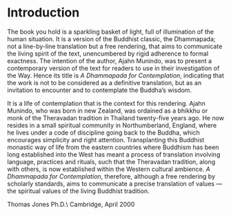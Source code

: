 Introduction
============

The book you hold is a sparkling basket of light, full of illumination
of the human situation. It is a version of the Buddhist classic, the
Dhammapada; not a line-by-line translation but a free rendering, that
aims to communicate the living spirit of the text, unencumbered by rigid
adherence to formal exactness. The intention of the author, Ajahn
Munindo, was to present a contemporary version of the text for readers
to use in their investigation of the Way. Hence its title is *A
Dhammapada for Contemplation*, indicating that the work is not to be
considered as a definitive translation, but as an invitation to
encounter and to contemplate the Buddha’s wisdom.

It is a life of contemplation that is the context for this rendering.
Ajahn Munindo, who was born in new Zealand, was ordained as a bhikkhu or
monk of the Theravadan tradition in Thailand twenty-five years ago. He
now resides in a small spiritual community in Northumberland, England,
where he lives under a code of discipline going back to the Buddha,
which encourages simplicity and right attention. Transplanting this
Buddhist monastic way of life from the eastern countries where Buddhism
has been long established into the West has meant a process of
translation involving language, practices and rituals, such that the
Theravadan tradition, along with others, is now established within the
Western cultural ambience. *A Dhammapada for Contemplation*, therefore,
although a free rendering by scholarly standards, aims to communicate a
precise translation of values — the spiritual values of the living
Buddhist tradition.

Thomas Jones Ph.D.\\
Cambridge, April 2000

